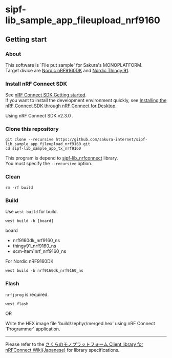 # sipf-lib_sample_app_fileupload_nrf9160

## Getting start

### About

This software is `File put sample' for Sakura's MONOPLATFORM.  
Target divice are [Nordic nRF9160DK](https://www.nordicsemi.com/Products/Development-hardware/nRF9160-DK) and [Nordic Thingy:91](https://www.nordicsemi.com/Products/Development-hardware/Nordic-Thingy-91).

### Install nRF Connect SDK

See [nRF Connect SDK Getting started](https://developer.nordicsemi.com/nRF_Connect_SDK/doc/latest/nrf/getting_started.html).  
If you want to install the development environment quickly, see [Installing the nRF Connect SDK through nRF Connect for Desktop](https://developer.nordicsemi.com/nRF_Connect_SDK/doc/latest/nrf/gs_assistant.html#gs-assistant).

Using nRF Connect SDK v2.3.0 .

### Clone this repository

```
git clone --recursive https://github.com/sakura-internet/sipf-lib_sample_app_fileupload_nrf9160.git
cd sipf-lib_sample_app_tx_nrf9160
```

This program is depend to [sipf-lib_nrfconnect](https://github.com/sakura-internet/sipf-lib_nrfconnect) library.  
You must specify the `--recursive` option.

### Clean

```
rm -rf build
```

### Build

Use `west build` for build.

```
west build -b [board]
```

board

- nrf9160dk_nrf9160_ns
- thingy91_nrf9160_ns
- scm-ltem1nrf_nrf9160_ns

For Nordic nRF9160DK
```
west build -b nrf9160dk_nrf9160_ns
```

### Flash

`nrfjprog` is required.

```
west flash
```

OR

Write the HEX image file 'build/zephyr/merged.hex' using nRF Connect `Programmer' application.

---
Please refer to the [さくらのモノプラットフォーム Client library for nRFConnect Wiki(Japanese)](https://github.com/sakura-internet/sipf-lib_nrfconnect/wiki) for library specifications.
